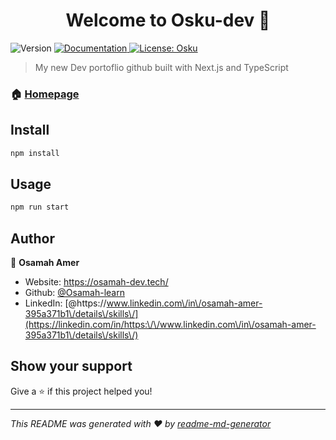 <h1 align="center">Welcome to Osku-dev 👋</h1>
<p>
  <img alt="Version" src="https://img.shields.io/badge/version-0.1.0-blue.svg?cacheSeconds=2592000" />
  <a href="https://nextjs.org/docs" target="_blank">
    <img alt="Documentation" src="https://img.shields.io/badge/documentation-yes-brightgreen.svg" />
  </a>
  <a href="#" target="_blank">
    <img alt="License: Osku" src="https://img.shields.io/badge/License-Osku-yellow.svg" />
  </a>
</p>

> My new Dev portoflio github built with Next.js and TypeScript

### 🏠 [Homepage](https://osamah-dev.tech/)

## Install

```sh
npm install
```

## Usage

```sh
npm run start
```

## Author

👤 **Osamah Amer**

* Website: https://osamah-dev.tech/
* Github: [@Osamah-learn](https://github.com/Osamah-learn)
* LinkedIn: [@https:\/\/www.linkedin.com\/in\/osamah-amer-395a371b1\/details\/skills\/](https://linkedin.com/in/https:\/\/www.linkedin.com\/in\/osamah-amer-395a371b1\/details\/skills\/)

## Show your support

Give a ⭐️ if this project helped you!

***
_This README was generated with ❤️ by [readme-md-generator](https://github.com/kefranabg/readme-md-generator)_